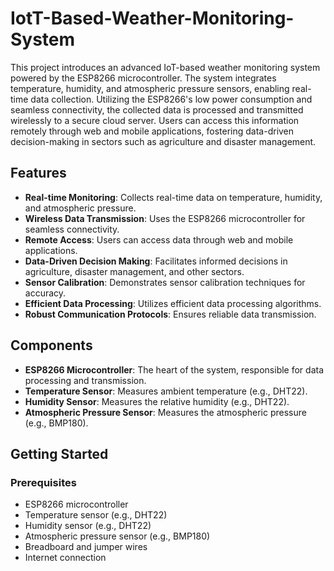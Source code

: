# IotT-Based-Weather-Monitoring-System
This project introduces an advanced IoT-based weather monitoring system powered by the ESP8266 microcontroller. The system integrates temperature, humidity, and atmospheric pressure sensors, enabling real-time data collection. Utilizing the ESP8266's low power consumption and seamless connectivity, the collected data is processed and transmitted wirelessly to a secure cloud server. Users can access this information remotely through web and mobile applications, fostering data-driven decision-making in sectors such as agriculture and disaster management.

## Features

- **Real-time Monitoring**: Collects real-time data on temperature, humidity, and atmospheric pressure.
- **Wireless Data Transmission**: Uses the ESP8266 microcontroller for seamless connectivity.
- **Remote Access**: Users can access data through web and mobile applications.
- **Data-Driven Decision Making**: Facilitates informed decisions in agriculture, disaster management, and other sectors.
- **Sensor Calibration**: Demonstrates sensor calibration techniques for accuracy.
- **Efficient Data Processing**: Utilizes efficient data processing algorithms.
- **Robust Communication Protocols**: Ensures reliable data transmission.

## Components

- **ESP8266 Microcontroller**: The heart of the system, responsible for data processing and transmission.
- **Temperature Sensor**: Measures ambient temperature (e.g., DHT22).
- **Humidity Sensor**: Measures the relative humidity (e.g., DHT22).
- **Atmospheric Pressure Sensor**: Measures the atmospheric pressure (e.g., BMP180).

## Getting Started

### Prerequisites

- ESP8266 microcontroller
- Temperature sensor (e.g., DHT22)
- Humidity sensor (e.g., DHT22)
- Atmospheric pressure sensor (e.g., BMP180)
- Breadboard and jumper wires
- Internet connection

